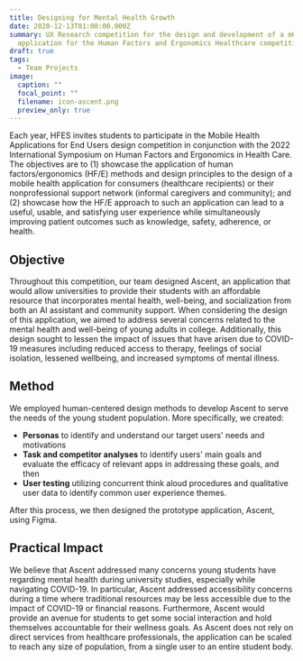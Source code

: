 ```yaml
---
title: Designing for Mental Health Growth
date: 2020-12-13T01:00:00.000Z
summary: UX Research competition for the design and development of a mHealth
  application for the Human Factors and Ergonomics Healthcare competition
draft: true
tags:
  - Team Projects
image:
  caption: ""
  focal_point: ""
  filename: icon-ascent.png
  preview_only: true
---
```

Each year, HFES invites students to participate in the Mobile Health Applications for End Users design competition in conjunction with the 2022 International Symposium on Human Factors and Ergonomics in Health Care. The objectives are to (1) showcase the application of human factors/ergonomics (HF/E) methods and design principles to the design of a mobile health application for consumers (healthcare recipients) or their nonprofessional support network (informal caregivers and community); and (2) showcase how the HF/E approach to such an application can lead to a useful, usable, and satisfying user experience while simultaneously improving patient outcomes such as knowledge, safety, adherence, or health.

## **Objective**

Throughout this competition, our team designed Ascent, an application that would allow universities to provide their students with an affordable resource that incorporates mental health, well-being, and socialization from both an AI assistant and community support. When considering the design of this application, we aimed to address several concerns related to the mental health and well-being of young adults in college. Additionally, this design sought to lessen the impact of issues that have arisen due to COVID-19 measures including reduced access to therapy, feelings of social isolation, lessened wellbeing, and increased symptoms of mental illness. 

## **Method**

We employed human-centered design methods to develop Ascent to serve the needs of the young student population. More specifically, we created:

* **Personas** to identify and understand our target users' needs and motivations
* **Task and competitor analyses** to identify users' main goals and evaluate the efficacy of relevant apps in addressing these goals, and then
* **User testing** utilizing concurrent think aloud procedures and qualitative user data to identify common user experience themes. 

After this process, we then designed the prototype application, Ascent, using Figma. 

## **Practical Impact**

We believe that Ascent addressed many concerns young students have regarding mental health during university studies, especially while navigating COVID-19. In particular, Ascent addressed accessibility concerns during a time where traditional resources may be less accessible due to the impact of COVID-19 or financial reasons. Furthermore, Ascent would provide an avenue for students to get some social interaction and hold themselves accountable for their wellness goals. As Ascent does not rely on direct services from healthcare professionals, the application can be scaled to reach any size of population, from a single user to an entire student body.
